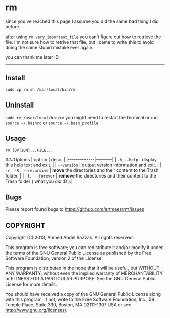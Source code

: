 rm
==

since you've reached this page,I assume you did the same bad thing I did before.

after using `rm very_important_file` you can't figure out how to retrieve the file.
I'm not sure how to retrive that file, but I came to write this to avoid doing the same stupid mistake ever again.

you can thank me later :D

-----

Install
-
`sudo cp rm.sh /usr/local/bin/rm`

Uninstall
-
`sudo rm /user/local/bin/rm`
you might need to restart the terminal or run `source ~/.bashrc` or `source ~/.bash_profile`

Usage
-
`rm [OPTION]...FILE...`

###Options
| option      |  desc. |
|-------------|--------|
| `-h,--help` | display this help text and exit. |
| `--version` | output version information and exit. |
| `-r, -R, --recursive` | **move** the directories and their content to the Trash folder. |
| `-f, --forever` | **remove** the directories and their content to the Trash folder ( what you did :D ).|

Bugs
-
Please report found bugs to <https://github.com/artmees/rm/issues>


COPYRIGHT
---------
Copyright (C) 2013, Ahmed Abdel Razzak. All rights reserved.

This program is free software; you can redistribute it and/or modify it under the terms of the GNU General Public License as published by the
Free Software Foundation; version 2 of the License.

This program is distributed in the hope that it will be useful, but WITHOUT ANY WARRANTY; without even the implied warranty of MERCHANTABILITY or
FITNESS FOR A PARTICULAR PURPOSE. See the GNU General Public License for more details.

You should have received a copy of the GNU General Public License along with this program; if not, write to the Free Software Foundation, Inc., 59
Temple Place, Suite 330, Boston, MA 02111-1307 USA or see http://www.gnu.org/licenses/.
